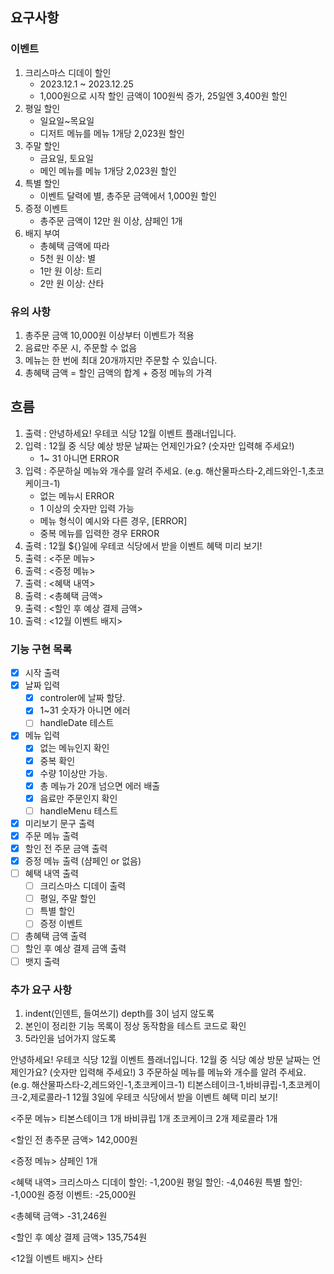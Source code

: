 ## 요구사항

### 이벤트

1. 크리스마스 디데이 할인
   - 2023.12.1 ~ 2023.12.25
   - 1,000원으로 시작 할인 금액이 100원씩 증가, 25일엔 3,400원 할인
2. 평일 할인
   - 일요일~목요일
   - 디저트 메뉴를 메뉴 1개당 2,023원 할인
3. 주말 할인
   - 금요일, 토요일
   - 메인 메뉴를 메뉴 1개당 2,023원 할인
4. 특별 할인
   - 이벤트 달력에 별, 총주문 금액에서 1,000원 할인
5. 증정 이벤트
   - 총주문 금액이 12만 원 이상, 샴페인 1개
6. 배지 부여
   - 총혜택 금액에 따라
   - 5천 원 이상: 별
   - 1만 원 이상: 트리
   - 2만 원 이상: 산타

### 유의 사항

1. 총주문 금액 10,000원 이상부터 이벤트가 적용
2. 음료만 주문 시, 주문할 수 없음
3. 메뉴는 한 번에 최대 20개까지만 주문할 수 있습니다.
4. 총혜택 금액 = 할인 금액의 합계 + 증정 메뉴의 가격

## 흐름

1. 출력 : 안녕하세요! 우테코 식당 12월 이벤트 플래너입니다.
2. 입력 : 12월 중 식당 예상 방문 날짜는 언제인가요? (숫자만 입력해 주세요!)
   - 1~ 31 아니면 ERROR
3. 입력 : 주문하실 메뉴와 개수를 알려 주세요. (e.g. 해산물파스타-2,레드와인-1,초코케이크-1)
   - 없는 메뉴시 ERROR
   - 1 이상의 숫자만 입력 가능
   - 메뉴 형식이 예시와 다른 경우, [ERROR]
   - 중복 메뉴를 입력한 경우 ERROR
4. 출력 : 12월 ${}일에 우테코 식당에서 받을 이벤트 혜택 미리 보기!
5. 출력 : <주문 메뉴>
6. 출력 : <증정 메뉴>
7. 출력 : <혜택 내역>
8. 출력 : <총혜택 금액>
9. 출력 : <할인 후 예상 결제 금액>
10. 출력 : <12월 이벤트 배지>

### 기능 구현 목록

- [x] 시작 출력
- [x] 날짜 입력
  - [x] controler에 날짜 할당.
  - [x] 1~31 숫자가 아니면 에러
  - [ ] handleDate 테스트
- [x] 메뉴 입력
  - [x] 없는 메뉴인지 확인
  - [x] 중복 확인
  - [x] 수량 1이상만 가능.
  - [x] 총 메뉴가 20개 넘으면 에러 배출
  - [x] 음료만 주문인지 확인
  - [ ] handleMenu 테스트
- [x] 미리보기 문구 출력
- [x] 주문 메뉴 출력
- [x] 할인 전 주문 금액 출력
- [x] 증정 메뉴 출력 (샴페인 or 없음)
- [ ] 혜택 내역 출력
  - [ ] 크리스마스 디데이 출력
  - [ ] 평일, 주말 할인
  - [ ] 특별 할인
  - [ ] 증정 이벤트
- [ ] 총혜택 금액 출력
- [ ] 할인 후 예상 결제 금액 출력
- [ ] 뱃지 출력

### 추가 요구 사항

1. indent(인덴트, 들여쓰기) depth를 3이 넘지 않도록
2. 본인이 정리한 기능 목록이 정상 동작함을 테스트 코드로 확인
3. 5라인을 넘어가지 않도록

안녕하세요! 우테코 식당 12월 이벤트 플래너입니다.
12월 중 식당 예상 방문 날짜는 언제인가요? (숫자만 입력해 주세요!)
3
주문하실 메뉴를 메뉴와 개수를 알려 주세요. (e.g. 해산물파스타-2,레드와인-1,초코케이크-1)
티본스테이크-1,바비큐립-1,초코케이크-2,제로콜라-1
12월 3일에 우테코 식당에서 받을 이벤트 혜택 미리 보기!

<주문 메뉴>
티본스테이크 1개
바비큐립 1개
초코케이크 2개
제로콜라 1개

<할인 전 총주문 금액>
142,000원

<증정 메뉴>
샴페인 1개

<혜택 내역>
크리스마스 디데이 할인: -1,200원
평일 할인: -4,046원
특별 할인: -1,000원
증정 이벤트: -25,000원

<총혜택 금액>
-31,246원

<할인 후 예상 결제 금액>
135,754원

<12월 이벤트 배지>
산타
